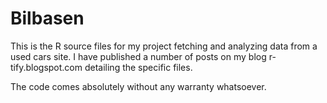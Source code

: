 # Bilbasen

This is the R source files for my project fetching and analyzing data from a used cars site. I have published a number of posts on my blog r-tify.blogspot.com detailing the specific files. 

The code comes absolutely without any warranty whatsoever. 
